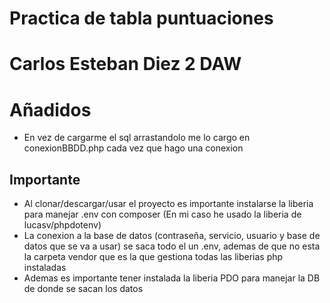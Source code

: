# Practica de tabla puntuaciones

# Carlos Esteban Diez 2 DAW

# Añadidos
- En vez de cargarme el sql arrastandolo me lo cargo en conexionBBDD.php cada vez que hago una conexion

## Importante 
- Al clonar/descargar/usar el proyecto es importante instalarse la liberia para manejar .env con composer (En mi caso he usado la liberia de lucasv/phpdotenv)
- La conexion a la base de datos (contraseña, servicio, usuario y base de datos que se va a usar) se saca todo el un .env, ademas de que no esta la carpeta vendor que es la que gestiona todas las liberias php instaladas
- Ademas es importante tener instalada la liberia PDO para manejar la DB de donde se sacan los datos